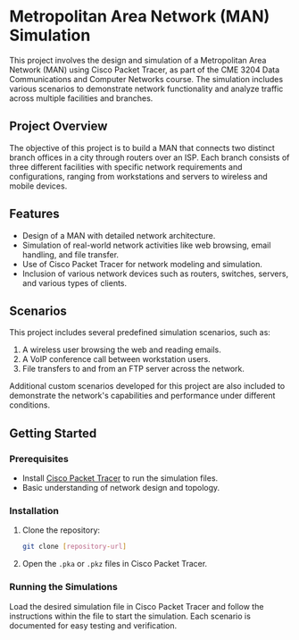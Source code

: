 
# Metropolitan Area Network (MAN) Simulation

This project involves the design and simulation of a Metropolitan Area Network (MAN) using Cisco Packet Tracer, as part of the CME 3204 Data Communications and Computer Networks course. The simulation includes various scenarios to demonstrate network functionality and analyze traffic across multiple facilities and branches.

## Project Overview

The objective of this project is to build a MAN that connects two distinct branch offices in a city through routers over an ISP. Each branch consists of three different facilities with specific network requirements and configurations, ranging from workstations and servers to wireless and mobile devices.

## Features

- Design of a MAN with detailed network architecture.
- Simulation of real-world network activities like web browsing, email handling, and file transfer.
- Use of Cisco Packet Tracer for network modeling and simulation.
- Inclusion of various network devices such as routers, switches, servers, and various types of clients.

## Scenarios

This project includes several predefined simulation scenarios, such as:
1. A wireless user browsing the web and reading emails.
2. A VoIP conference call between workstation users.
3. File transfers to and from an FTP server across the network.

Additional custom scenarios developed for this project are also included to demonstrate the network's capabilities and performance under different conditions.

## Getting Started

### Prerequisites

- Install [Cisco Packet Tracer](https://www.netacad.com/courses/packet-tracer) to run the simulation files.
- Basic understanding of network design and topology.

### Installation

1. Clone the repository:
   ```bash
   git clone [repository-url]
   ```
2. Open the `.pka` or `.pkz` files in Cisco Packet Tracer.

### Running the Simulations

Load the desired simulation file in Cisco Packet Tracer and follow the instructions within the file to start the simulation. Each scenario is documented for easy testing and verification.


